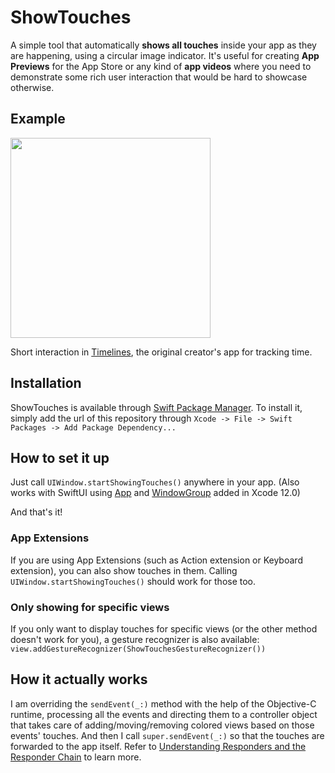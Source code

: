 # ShowTouches

A simple tool that automatically **shows all touches** inside your app as they are happening, using a circular image indicator. It's useful for creating **App Previews** for the App Store or any kind of **app videos** where you need to demonstrate some rich user interaction that would be hard to showcase otherwise.

## Example

<img src="ReadmeFiles/TouchesPreviewTimelines.gif" width="320px">

Short interaction in [Timelines](https://timelinesapp.io), the original creator's app for tracking time.

## Installation

ShowTouches is available through [Swift Package Manager](https://swift.org/package-manager/). To install it, simply add the url of this repository through `Xcode -> File -> Swift Packages -> Add Package Dependency...`

## How to set it up

Just call `UIWindow.startShowingTouches()` anywhere in your app. (Also works with SwiftUI using [App](https://developer.apple.com/documentation/swiftui/app) and [WindowGroup](https://developer.apple.com/documentation/swiftui/windowgroup) added in Xcode 12.0)

And that's it!

### App Extensions

If you are using App Extensions (such as Action extension or Keyboard extension), you can also show touches in them. Calling `UIWindow.startShowingTouches()` should work for those too.

### Only showing for specific views

If you only want to display touches for specific views (or the other method doesn't work for you), a gesture recognizer is also available: `view.addGestureRecognizer(ShowTouchesGestureRecognizer())`

## How it actually works

I am overriding the `sendEvent(_:)` method with the help of the Objective-C runtime, processing all the events and directing them to a controller object that takes care of adding/moving/removing colored views based on those events' touches. And then I call `super.sendEvent(_:)` so that the touches are forwarded to the app itself. Refer to [Understanding Responders and the Responder Chain](https://developer.apple.com/library/content/documentation/EventHandling/Conceptual/EventHandlingiPhoneOS/HandlngEventsUsingtheResponderChain.html) to learn more.
